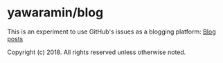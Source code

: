 # yawaramin/blog

This is an experiment to use GitHub's issues as a blogging platform: [Blog posts](https://github.com/yawaramin/blog/issues?q=is%3Aissue+is%3Aclosed)

Copyright (c) 2018. All rights reserved unless otherwise noted.
